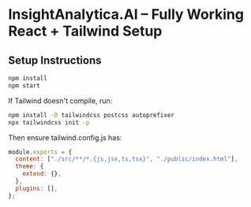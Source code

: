 # InsightAnalytica.AI – Fully Working React + Tailwind Setup

## Setup Instructions

```bash
npm install
npm start
```

If Tailwind doesn't compile, run:

```bash
npm install -D tailwindcss postcss autoprefixer
npx tailwindcss init -p
```

Then ensure tailwind.config.js has:

```js
module.exports = {
  content: ["./src/**/*.{js,jsx,ts,tsx}", "./public/index.html"],
  theme: {
    extend: {},
  },
  plugins: [],
};
```
